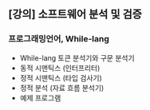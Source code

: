 ## [강의] 소프트웨어 분석 및 검증


### 프로그래밍언어, While-lang

- While-lang 토큰 분석기와 구문 분석기
- 동적 시맨틱스 (인터프리터)
- 정적 시맨틱스 (타입 검사기)
- 정적 분석 (자료 흐름 분석기)
- 예제 프로그램


